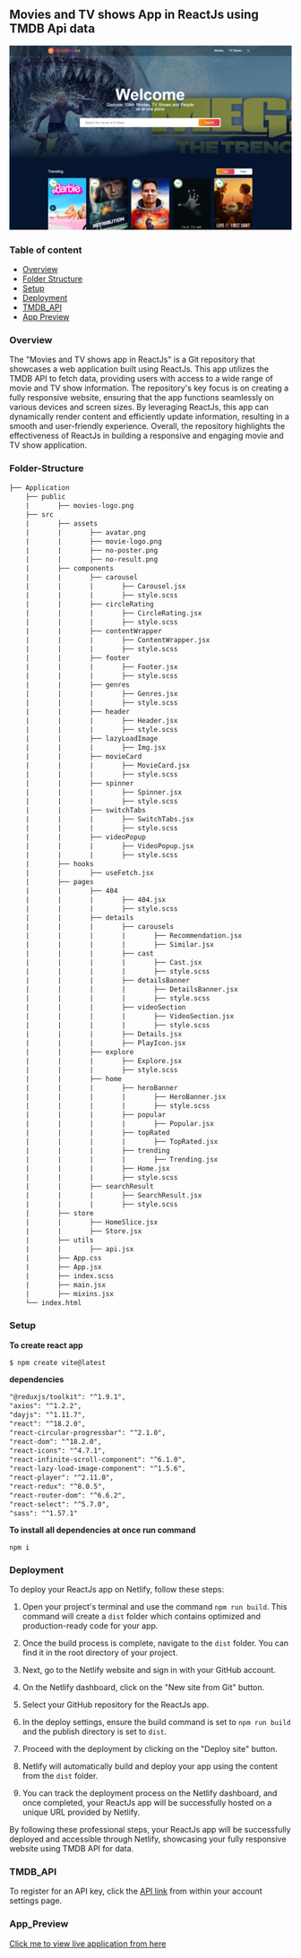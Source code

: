 ## Movies and TV shows App in ReactJs using TMDB Api data

![poster](https://github.com/Abhishek-k-git/Movies-App/blob/main/screenshot/movies-app.png)

### Table of content
* [Overview](#Overview)
* [Folder Structure](#Folder-Structure)
* [Setup](#Setup)
* [Deployment](#Deployment)
* [TMDB_API](#TMDB_API)
* [App Preview](#App_Preview)

### Overview

The "Movies and TV shows app in ReactJs" is a Git repository that showcases a web application built using ReactJs. This app utilizes the TMDB API to fetch data, providing users with access to a wide range of movie and TV show information. The repository's key focus is on creating a fully responsive website, ensuring that the app functions seamlessly on various devices and screen sizes. By leveraging ReactJs, this app can dynamically render content and efficiently update information, resulting in a smooth and user-friendly experience. Overall, the repository highlights the effectiveness of ReactJs in building a responsive and engaging movie and TV show application.

### Folder-Structure

```
├── Application
    ├── public
    |       ├── movies-logo.png
    ├── src
    |       ├── assets
    |       |       ├── avatar.png
    |       |       ├── movie-logo.png
    |       |       ├── no-poster.png
    |       |       ├── no-result.png
    |       ├── components
    |       |       ├── carousel
    |       |       |       ├── Carousel.jsx
    |       |       |       ├── style.scss
    |       |       ├── circleRating
    |       |       |       ├── CircleRating.jsx
    |       |       |       ├── style.scss
    |       |       ├── contentWrapper
    |       |       |       ├── ContentWrapper.jsx
    |       |       |       ├── style.scss
    |       |       ├── footer
    |       |       |       ├── Footer.jsx
    |       |       |       ├── style.scss
    |       |       ├── genres
    |       |       |       ├── Genres.jsx
    |       |       |       ├── style.scss
    |       |       ├── header
    |       |       |       ├── Header.jsx
    |       |       |       ├── style.scss
    |       |       ├── lazyLoadImage
    |       |       |       ├── Img.jsx
    |       |       ├── movieCard
    |       |       |       ├── MovieCard.jsx
    |       |       |       ├── style.scss
    |       |       ├── spinner
    |       |       |       ├── Spinner.jsx
    |       |       |       ├── style.scss
    |       |       ├── switchTabs
    |       |       |       ├── SwitchTabs.jsx
    |       |       |       ├── style.scss
    |       |       ├── videoPopup
    |       |       |       ├── VideoPopup.jsx
    |       |       |       ├── style.scss
    |       ├── hooks
    |       |       ├── useFetch.jsx
    |       ├── pages
    |       |       ├── 404
    |       |       |       ├── 404.jsx
    |       |       |       ├── style.scss
    |       |       ├── details
    |       |       |       ├── carousels
    |       |       |       |       ├── Recommendation.jsx
    |       |       |       |       ├── Similar.jsx
    |       |       |       ├── cast
    |       |       |       |       ├── Cast.jsx
    |       |       |       |       ├── style.scss
    |       |       |       ├── detailsBanner
    |       |       |       |       ├── DetailsBanner.jsx
    |       |       |       |       ├── style.scss
    |       |       |       ├── videoSection
    |       |       |       |       ├── VideoSection.jsx
    |       |       |       |       ├── style.scss
    |       |       |       ├── Details.jsx
    |       |       |       ├── PlayIcon.jsx
    |       |       ├── explore
    |       |       |       ├── Explore.jsx
    |       |       |       ├── style.scss
    |       |       ├── home
    |       |       |       ├── heroBanner
    |       |       |       |       ├── HeroBanner.jsx
    |       |       |       |       ├── style.scss
    |       |       |       ├── popular
    |       |       |       |       ├── Popular.jsx
    |       |       |       ├── topRated
    |       |       |       |       ├── TopRated.jsx
    |       |       |       ├── trending
    |       |       |       |       ├── Trending.jsx
    |       |       |       ├── Home.jsx
    |       |       |       ├── style.scss
    |       |       ├── searchResult
    |       |       |       ├── SearchResult.jsx
    |       |       |       ├── style.scss
    |       ├── store
    |       |       ├── HomeSlice.jsx
    |       |       ├── Store.jsx
    |       ├── utils
    |       |       ├── api.jsx
    |       ├── App.css
    |       ├── App.jsx
    |       ├── index.scss
    |       ├── main.jsx
    |       ├── mixins.jsx
    └── index.html
```

### Setup

**To create react app**

```
$ npm create vite@latest
```
**dependencies**

```
"@reduxjs/toolkit": "^1.9.1",
"axios": "^1.2.2",
"dayjs": "^1.11.7",
"react": "^18.2.0",
"react-circular-progressbar": "^2.1.0",
"react-dom": "^18.2.0",
"react-icons": "^4.7.1",
"react-infinite-scroll-component": "^6.1.0",
"react-lazy-load-image-component": "^1.5.6",
"react-player": "^2.11.0",
"react-redux": "^8.0.5",
"react-router-dom": "^6.6.2",
"react-select": "^5.7.0",
"sass": "^1.57.1"
```

**To install all dependencies at once run command**

```
npm i
```
    
### Deployment

To deploy your ReactJs app on Netlify, follow these steps:

1. Open your project's terminal and use the command `npm run build`. This command will create a `dist` folder which contains optimized and production-ready code for your app.

2. Once the build process is complete, navigate to the `dist` folder. You can find it in the root directory of your project.

3. Next, go to the Netlify website and sign in with your GitHub account.

4. On the Netlify dashboard, click on the "New site from Git" button.

5. Select your GitHub repository for the ReactJs app.

6. In the deploy settings, ensure the build command is set to `npm run build` and the publish directory is set to `dist`.

7. Proceed with the deployment by clicking on the "Deploy site" button.

8. Netlify will automatically build and deploy your app using the content from the `dist` folder.

9. You can track the deployment process on the Netlify dashboard, and once completed, your ReactJs app will be successfully hosted on a unique URL provided by Netlify.

By following these professional steps, your ReactJs app will be successfully deployed and accessible through Netlify, showcasing your fully responsive website using TMDB API for data.

### TMDB_API

To register for an API key, click the [API link](https://www.themoviedb.org/settings/api) from within your account settings page.

### App_Preview

[Click me to view live application from here](https://themovies-app-tmdb.netlify.app/)
